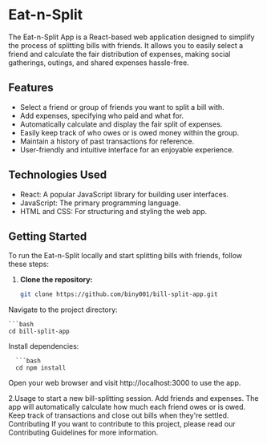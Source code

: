 # Eat-n-Split

The Eat-n-Split App is a React-based web application designed to simplify the process of splitting bills with friends. It allows you to easily select a friend and calculate the fair distribution of expenses, making social gatherings, outings, and shared expenses hassle-free.

## Features

- Select a friend or group of friends you want to split a bill with.
- Add expenses, specifying who paid and what for.
- Automatically calculate and display the fair split of expenses.
- Easily keep track of who owes or is owed money within the group.
- Maintain a history of past transactions for reference.
- User-friendly and intuitive interface for an enjoyable experience.

## Technologies Used

- React: A popular JavaScript library for building user interfaces.
- JavaScript: The primary programming language.
- HTML and CSS: For structuring and styling the web app.


## Getting Started

To run the Eat-n-Split locally and start splitting bills with friends, follow these steps:

1. **Clone the repository:**

   ```bash
   git clone https://github.com/biny001/bill-split-app.git
Navigate to the project directory:

    ```bash
    cd bill-split-app
Install dependencies:


      ```bash
      cd npm install
Open your web browser and visit http://localhost:3000 to use the app.


2.Usage
to start a new bill-splitting session.
Add friends and expenses.
The app will automatically calculate how much each friend owes or is owed.
Keep track of transactions and close out bills when they're settled.
Contributing
If you want to contribute to this project, please read our Contributing Guidelines for more information.
       



